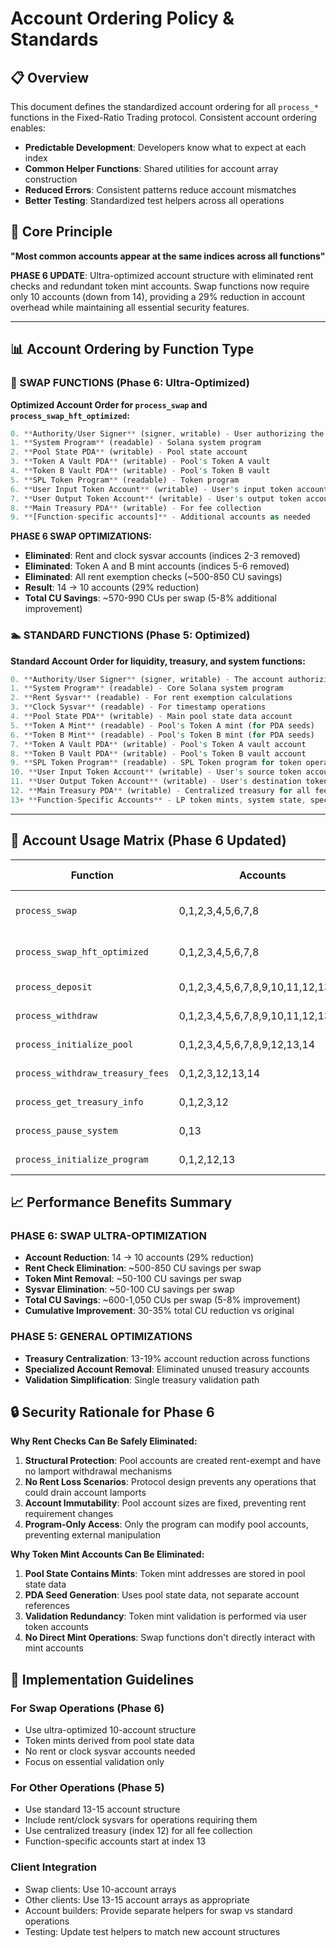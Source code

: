 # Account Ordering Policy & Standards

## 📋 **Overview**

This document defines the standardized account ordering for all `process_*` functions in the Fixed-Ratio Trading protocol. Consistent account ordering enables:

- **Predictable Development**: Developers know what to expect at each index
- **Common Helper Functions**: Shared utilities for account array construction
- **Reduced Errors**: Consistent patterns reduce account mismatches
- **Better Testing**: Standardized test helpers across all operations

## 🎯 **Core Principle**

**"Most common accounts appear at the same indices across all functions"**

**PHASE 6 UPDATE**: Ultra-optimized account structure with eliminated rent checks and redundant token mint accounts. Swap functions now require only 10 accounts (down from 14), providing a 29% reduction in account overhead while maintaining all essential security features.

---

## 📊 **Account Ordering by Function Type**

### **🔄 SWAP FUNCTIONS (Phase 6: Ultra-Optimized)**

**Optimized Account Order for `process_swap` and `process_swap_hft_optimized`:**

```rust
0. **Authority/User Signer** (signer, writable) - User authorizing the swap
1. **System Program** (readable) - Solana system program  
2. **Pool State PDA** (writable) - Pool state account
3. **Token A Vault PDA** (writable) - Pool's Token A vault
4. **Token B Vault PDA** (writable) - Pool's Token B vault
5. **SPL Token Program** (readable) - Token program
6. **User Input Token Account** (writable) - User's input token account
7. **User Output Token Account** (writable) - User's output token account
8. **Main Treasury PDA** (writable) - For fee collection
9. **[Function-specific accounts]** - Additional accounts as needed
```

**PHASE 6 SWAP OPTIMIZATIONS:**
- **Eliminated**: Rent and clock sysvar accounts (indices 2-3 removed)
- **Eliminated**: Token A and B mint accounts (indices 5-6 removed)
- **Eliminated**: All rent exemption checks (~500-850 CU savings)
- **Result**: 14 → 10 accounts (29% reduction)
- **Total CU Savings**: ~570-990 CUs per swap (5-8% additional improvement)

### **🏊 STANDARD FUNCTIONS (Phase 5: Optimized)**

**Standard Account Order for liquidity, treasury, and system functions:**

```rust
0. **Authority/User Signer** (signer, writable) - The account authorizing the operation
1. **System Program** (readable) - Core Solana system program  
2. **Rent Sysvar** (readable) - For rent exemption calculations
3. **Clock Sysvar** (readable) - For timestamp operations
4. **Pool State PDA** (writable) - Main pool state data account
5. **Token A Mint** (readable) - Pool's Token A mint (for PDA seeds)
6. **Token B Mint** (readable) - Pool's Token B mint (for PDA seeds)  
7. **Token A Vault PDA** (writable) - Pool's Token A vault account
8. **Token B Vault PDA** (writable) - Pool's Token B vault account
9. **SPL Token Program** (readable) - SPL Token program for token operations
10. **User Input Token Account** (writable) - User's source token account
11. **User Output Token Account** (writable) - User's destination token account
12. **Main Treasury PDA** (writable) - Centralized treasury for all fee collection
13+ **Function-Specific Accounts** - LP token mints, system state, specialized accounts
```

---

## 🔄 **Account Usage Matrix (Phase 6 Updated)**

| Function | Accounts | Optimizations | Total Count |
|----------|----------|---------------|-------------|
| `process_swap` | 0,1,2,3,4,5,6,7,8 | **Phase 6: Ultra-optimized** | **10** |
| `process_swap_hft_optimized` | 0,1,2,3,4,5,6,7,8 | **Phase 6: Ultra-optimized** | **10** |
| `process_deposit` | 0,1,2,3,4,5,6,7,8,9,10,11,12,13,14 | Phase 5: Optimized | **15** |
| `process_withdraw` | 0,1,2,3,4,5,6,7,8,9,10,11,12,13,14 | Phase 5: Optimized | **15** |
| `process_initialize_pool` | 0,1,2,3,4,5,6,7,8,9,12,13,14 | Phase 5: Optimized | **15** |
| `process_withdraw_treasury_fees` | 0,1,2,3,12,13,14 | Phase 5: Optimized | **15** |
| `process_get_treasury_info` | 0,1,2,3,12 | Phase 5: Optimized | **13** |
| `process_pause_system` | 0,13 | Phase 5: Optimized | **14** |
| `process_initialize_program` | 0,1,2,12,13 | Phase 5: Optimized | **14** |

## 📈 **Performance Benefits Summary**

### **PHASE 6: SWAP ULTRA-OPTIMIZATION**
- **Account Reduction**: 14 → 10 accounts (29% reduction)
- **Rent Check Elimination**: ~500-850 CU savings per swap
- **Token Mint Removal**: ~50-100 CU savings per swap
- **Sysvar Elimination**: ~50-100 CU savings per swap
- **Total CU Savings**: ~600-1,050 CUs per swap (5-8% improvement)
- **Cumulative Improvement**: 30-35% total CU reduction vs original

### **PHASE 5: GENERAL OPTIMIZATIONS**
- **Treasury Centralization**: 13-19% account reduction across functions
- **Specialized Account Removal**: Eliminated unused treasury accounts
- **Validation Simplification**: Single treasury validation path

## 🔒 **Security Rationale for Phase 6**

**Why Rent Checks Can Be Safely Eliminated:**

1. **Structural Protection**: Pool accounts are created rent-exempt and have no lamport withdrawal mechanisms
2. **No Rent Loss Scenarios**: Protocol design prevents any operations that could drain account lamports
3. **Account Immutability**: Pool account sizes are fixed, preventing rent requirement changes
4. **Program-Only Access**: Only the program can modify pool accounts, preventing external manipulation

**Why Token Mint Accounts Can Be Eliminated:**

1. **Pool State Contains Mints**: Token mint addresses are stored in pool state data
2. **PDA Seed Generation**: Uses pool state data, not separate account references
3. **Validation Redundancy**: Token mint validation is performed via user token accounts
4. **No Direct Mint Operations**: Swap functions don't directly interact with mint accounts

## 🎯 **Implementation Guidelines**

### **For Swap Operations (Phase 6)**
- Use ultra-optimized 10-account structure
- Token mints derived from pool state data
- No rent or clock sysvar accounts needed
- Focus on essential validation only

### **For Other Operations (Phase 5)**
- Use standard 13-15 account structure
- Include rent/clock sysvars for operations requiring them
- Use centralized treasury (index 12) for all fee collection
- Function-specific accounts start at index 13

### **Client Integration**
- Swap clients: Use 10-account arrays
- Other clients: Use 13-15 account arrays as appropriate
- Account builders: Provide separate helpers for swap vs standard operations
- Testing: Update test helpers to match new account structures 